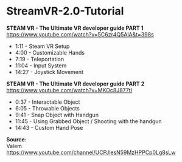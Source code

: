# StreamVR-2.0-Tutorial  
**STEAM VR - The Ultimate VR developer guide PART 1**   
https://www.youtube.com/watch?v=5C6zr4Q5AlA&t=398s  
  
- 1:11 - Steam VR Setup 
- 4:00 - Customizable Hands 
- 7:19 - Teleportation  
- 11:04 - Input System  
- 14:27 - Joystick Movement 
  
**STEAM VR - The Ultimate VR developer guide PART 2**   
https://www.youtube.com/watch?v=MKOc8J877tI  
- 0:37 - Interactable Object  
- 6:05 - Throwable Objects  
- 9:41 - Snap Object with Handgun 
- 11:45 - Using Grabbed Object / Shooting with the handgun  
- 14:43 - Custom Hand Pose  



**Source:**  
Valem  
https://www.youtube.com/channel/UCPJlesN59MzHPPCp0Lg8sLw  
